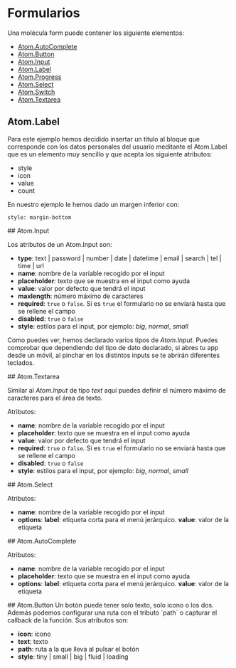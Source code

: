 # Formularios

Una molécula form puede contener los siguiente elementos:

* [Atom.AutoComplete](#auto_complete)
* [Atom.Button](#button)
* [Atom.Input](#input)
* [Atom.Label](#label)
* [Atom.Progress](#progress)
* [Atom.Select](#select)
* [Atom.Switch](#switch)
* [Atom.Textarea](#textarea)

## Atom.Label
Para este ejemplo hemos decidido insertar un título al bloque que corresponde con los datos personales del usuario meditante el Atom.Label que es un elemento muy sencillo y que acepta los siguiente atributos:

* style
* icon
* value
* count

En nuestro ejemplo le hemos dado un margen inferior con:

```
style: margin-bottom
```
<a name="input"/>
## Atom.Input

Los atributos de un Atom.Input son:

 * **type**: text | password | number | date | datetime | email | search | tel | time | url
 * **name**: nombre de la variable recogido por el input
 * **placeholder**: texto que se muestra en el input como ayuda
 * **value**: valor por defecto que tendrá el input
 * **maxlength**: número máximo de caracteres
 * **required**: `true` o `false`. Si es `true` el formulario no se enviará hasta que se rellene el campo
 * **disabled**: `true` o `false`
 * **style**: estilos para el input, por ejemplo: *big*, *normal*, *small*

Como puedes ver, hemos declarado varios tipos de *Atom.Input*. Puedes comprobar que dependiendo del tipo de dato declarado, si abres tu app desde un móvil, al pinchar en los distintos inputs se te abrirán diferentes teclados.

<a name="textarea"/>
## Atom.Textarea

Similar al *Atom.Input* de tipo *text* aquí puedes definir el número máximo de caracteres para el área de texto.

Atributos:

 * **name**: nombre de la variable recogido por el input
 * **placeholder**: texto que se muestra en el input como ayuda
 * **value**: valor por defecto que tendrá el input
 * **required**: `true` o `false`. Si es `true` el formulario no se enviará hasta que se rellene el campo
 * **disabled**: `true` o `false`
 * **style**: estilos para el input, por ejemplo: *big*, *normal*, *small*

<a name="select"/>
## Atom.Select

Atributos:

 * **name**: nombre de la variable recogido por el input
 * **options**: **label**: etiqueta corta para el menú jerárquico. **value**: valor de la etiqueta

<a name="auto_complete"/>
## Atom.AutoComplete

Atributos:

 * **name**: nombre de la variable recogido por el input
 * **placeholder**: texto que se muestra en el input como ayuda
 * **options**: **label**: etiqueta corta para el menú jerárquico. **value**: valor de la etiqueta

<a name="button"/>
## Atom.Button
Un botón puede tener solo texto, solo icono o los dos. Además podemos configurar una ruta con el tributo `path` o capturar el callback de la función. Sus atributos son:

 * **icon**: icono
 * **text**: texto
 * **path**: ruta a la que lleva al pulsar el botón
 * **style**: tiny | small | big | fluid | loading


